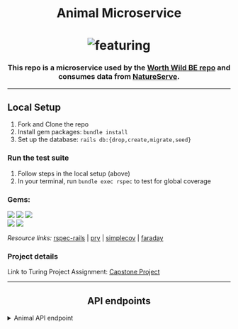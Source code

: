 # <div align="center">Animal Microservice</div>

# <div align="center">![featuring](https://user-images.githubusercontent.com/87088092/162084854-0c22077e-41c0-44b8-9209-c817ec54f9d5.png)
</div>

### <div align="center">This repo is a microservice used by the [Worth Wild BE repo](https://github.com/Worth-Wild/worth_wild_be) and consumes data from [NatureServe](https://www.natureserve.org/access-data).</div>

<hr>

## Local Setup

1. Fork and Clone the repo
2. Install gem packages: `bundle install`
3. Set up the database: `rails db:{drop,create,migrate,seed}`


### Run the test suite 

1.  Follow steps in the local setup (above)
2.  In your terminal, run `bundle exec rspec` to test for global coverage


### Gems:

<p>
  <img src="https://img.shields.io/badge/rspec--rails-b81818.svg?&style=flaste&logo=rubygems&logoColor=white" />
  <img src="https://img.shields.io/badge/pry-b81818.svg?&style=flaste&logo=rubygems&logoColor=white" />   
  <img src="https://img.shields.io/badge/simplecov-b81818.svg?&style=flaste&logo=rubygems&logoColor=white" />  
  </br>
  <img src="https://img.shields.io/badge/figaro-b81818.svg?&style=flaste&logo=rubygems&logoColor=white" />  
  <img src="https://img.shields.io/badge/faraday-b81818.svg?&style=flaste&logo=rubygems&logoColor=white" />
</p>

*Resource links:*
[rspec-rails](https://github.com/rspec/rspec-rails) | [pry](https://github.com/pry/pry) | [simplecov](https://github.com/simplecov-ruby/simplecov) | [faraday](https://github.com/lostisland/faraday)

### Project details

Link to Turing Project Assignment: [Capstone Project](https://mod4.turing.edu/projects/capstone/)

<hr>

## <div align="center">API endpoints</div>

<details close="close">
  <summary>Animal API endpoint</summary>
  
  ```
  example api endpoint
  ```
  
</details>
